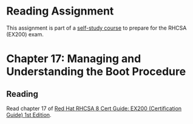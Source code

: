 # Reading Assignment
This assignment is part of a [self-study course](../README.md) to prepare for the RHCSA (EX200) exam.
# Chapter 17: Managing and Understanding the Boot Procedure

## Reading
Read chapter 17 of [Red Hat RHCSA 8 Cert Guide: EX200 (Certification Guide) 1st Edition](https://www.amazon.com/Red-RHCSA-Cert-Guide-Certification-dp-0135938139/dp/0135938139).
